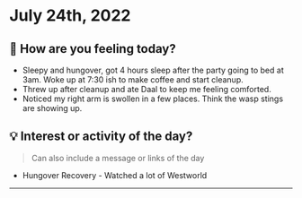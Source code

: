 
# July 24th, 2022

## 📕 How are you feeling today?
-   Sleepy and hungover, got 4 hours sleep after the party going to bed at 3am. Woke up at 7:30 ish to make coffee and start cleanup.
-   Threw up after cleanup and ate Daal to keep me feeling comforted.
-   Noticed my right arm is swollen in a few places. Think the wasp stings are showing up.


## 💡 Interest or activity of the day?
> Can also include a message or links of the day
-   Hungover Recovery - Watched a lot of Westworld


---